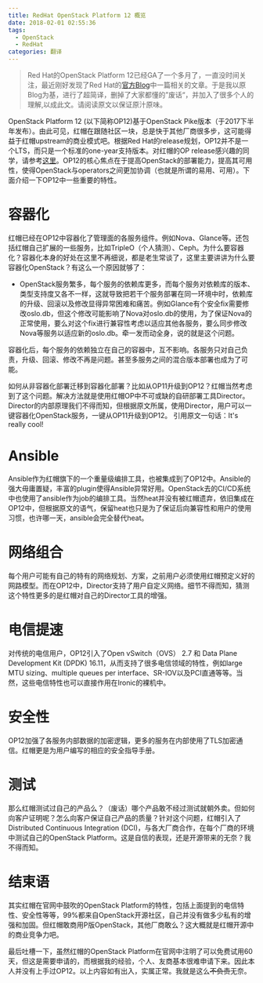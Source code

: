 ```yaml
---
title: RedHat OpenStack Platform 12 概览 
date: 2018-02-01 02:55:36
tags:
  - OpenStack
  - RedHat
categories: 翻译
---
```


> Red Hat的OpenStack Platform 12已经GA了一个多月了，一直没时间关注，最近刚好发现了Red Hat的[官方Blog](https://redhatstackblog.redhat.com/2017/12/13/red-hat-openstack-platform-12-is-here/)中一篇相关的文章。于是我以原Blog为基，进行了超简译，删掉了大家都懂的”废话“，并加入了很多个人的理解,以成此文。请阅读原文以保证原汁原味。

OpenStack Platform 12 (以下简称OP12)基于OpenStack Pike版本（于2017下半年发布）。由此可见，红帽在跟随社区一块，总是快于其他厂商很多步，这可能得益于红帽upstream的商业模式吧。根据Red Hat的release规划，OP12并不是一个LTS，而只是一个标准的one-year支持版本。对红帽的OP release感兴趣的同学，请参考[这里](https://access.redhat.com/support/policy/updates/openstack/platform)。OP12的核心焦点在于提高OpenStack的部署能力，提高其可用性，使得OpenStack与operators之间更加协调（也就是所谓的易用、可用）。下面介绍一下OP12中一些重要的特性。
<!-- more -->
# 容器化

红帽已经在OP12中容器化了管理面的各服务组件。例如Nova、Glance等。还包括红帽自己扩展的一些服务，比如TripleO（个人猜测）、Ceph。为什么要容器化？容器化本身的好处在这里不再细说，都是老生常谈了，这里主要讲讲为什么要容器化OpenStack？有这么一个原因就够了：

- OpenStack服务繁多，每个服务的依赖库更多，而每个服务对依赖库的版本、类型支持度又各不一样，这就导致把若干个服务部署在同一环境中时，依赖库的升级、回滚以及修改显得异常困难和痛苦。例如Glance有个安全fix需要修改oslo.db，但这个修改可能影响了Nova对oslo.db的使用，为了保证Nova的正常使用，要么对这个fix进行兼容性考虑以适应其他各服务，要么同步修改Nova等服务以适应新的oslo.db。牵一发而动全身，说的就是这个问题。

容器化后，每个服务的依赖独立在自己的容器中，互不影响。各服务只对自己负责，升级、回滚、修改不再是问题。甚至多服务之间的混合版本部署也成为了可能。

如何从非容器化部署迁移到容器化部署？比如从OP11升级到OP12？红帽当然考虑到了这个问题。解决方法就是使用红帽OP中不可或缺的自研部署工具Director。Director的内部原理我们不得而知，但根据原文所属，使用Director，用户可以一键容器化OpenStack服务，一键从OP11升级到OP12。 引用原文一句话：It's really cool!

# Ansible

Ansible作为红帽旗下的一个重量级编排工具，也被集成到了OP12中。Ansible的强大毋庸置疑，丰富的plugin使得Ansible异常好用。OpenStack去的CI/CD系统中也使用了ansible作为job的编排工具。当然heat并没有被红帽遗弃，依旧集成在OP12中，但根据原文的语气，保留heat也只是为了保证后向兼容性和用户的使用习惯，也许哪一天，ansible会完全替代heat。

# 网络组合

每个用户可能有自己的特有的网络规划、方案，之前用户必须使用红帽预定义好的网路模型。而在OP12中，Director支持了用户自定义网络。细节不得而知，猜测这个特性更多的是红帽对自己的Director工具的增强。

# 电信提速

对传统的电信用户，OP12引入了Open vSwitch（OVS） 2.7 和 Data Plane Development Kit (DPDK) 16.11，从而支持了很多电信领域的特性，例如large MTU sizing、multiple queues per interface、SR-IOV以及PCI直通等等。当然，这些电信特性也可以直接作用在Ironic的裸机中。

# 安全性

OP12加强了各服务内部数据的加密逻辑，更多的服务在内部使用了TLS加密通信。红帽更是为用户编写的相应的安全指导手册。

# 测试

那么红帽测试过自己的产品么？（废话）哪个产品敢不经过测试就朝外卖。但如何向客户证明呢？怎么向客户保证自己产品的质量？针对这个问题，红帽引入了Distributed Continuous Integration (DCI)，与各大厂商合作，在每个厂商的环境中测试自己的OpenStack Platform。这是自信的表现，还是开源带来的无奈？我不得而知。

# 结束语

其实红帽在官网中鼓吹的OpenStack Platform的特性，包括上面提到的电信特性、安全性等等，99%都来自OpenStack开源社区，自己并没有做多少私有的增强和加固。但红帽敢商用P版OpenStack，其他厂商敢么？这大概就是红帽开源中的商业竞争力吧。

最后吐槽一下，虽然红帽的OpenStack Platform在官网中注明了可以免费试用60天，但这是需要申请的，而根据我的经验，个人、友商基本很难申请下来。因此本人并没有上手过OP12。以上内容如有出入，实属正常。我就是这么~~不负责~~无奈。

